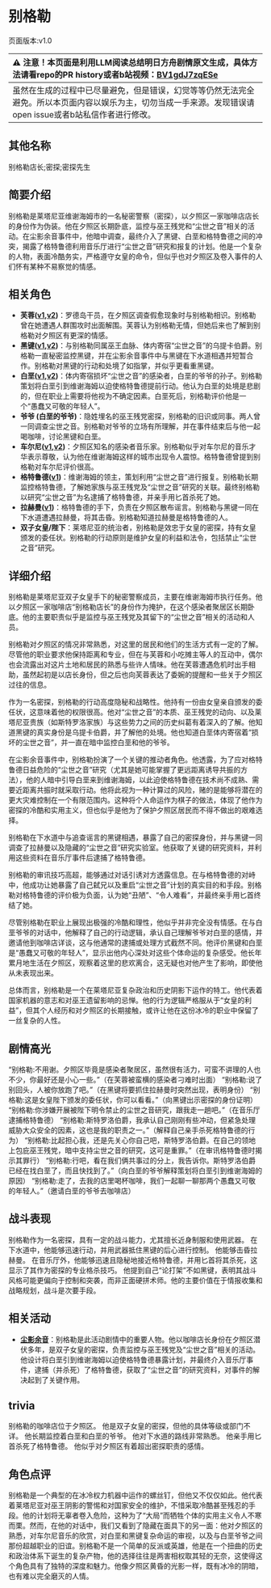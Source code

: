 # 别格勒
页面版本:v1.0
 

| :warning: 注意！本页面是利用LLM阅读总结明日方舟剧情原文生成，具体方法请看repo的PR history或者b站视频：[BV1gdJ7zqESe](https://www.bilibili.com/video/BV1gdJ7zqESe/)         |
|:----------------------------|
| 虽然在生成的过程中已尽量避免，但是错误，幻觉等等仍然无法完全避免。所以本页面内容以娱乐为主，切勿当成一手来源。发现错误请open issue或者b站私信作者进行修改。|



## 其他名称
别格勒店长;密探;密探先生
## 简要介绍
别格勒是莱塔尼亚维谢海姆市的一名秘密警察（密探），以夕照区一家咖啡店店长的身份作为伪装。他在夕照区长期卧底，监控与巫王残党和“尘世之音”相关的活动。在尘影余音事件中，他暗中调查，最终介入了黑键、白垩和格特鲁德之间的冲突，揭露了格特鲁德利用音乐厅进行“尘世之音”研究和报复的计划。他是一个复杂的人物，表面冷酷务实，严格遵守女皇的命令，但似乎也对夕照区及卷入事件的人们怀有某种不易察觉的情感。
## 相关角色
-   **芙蓉([v1](char_120_hibisc.md),[v2](../char_v3/char_120_hibisc.md))**：罗德岛干员，在夕照区调查假愈现象时与别格勒相识。别格勒曾在她遭遇人群围攻时出面解围。芙蓉认为别格勒无情，但她后来也了解到别格勒对夕照区有更深的情感。
-   **黑键([v1](char_4046_ebnhlz.md),[v2](../char_v3/char_4046_ebnhlz.md))**：与别格勒同属巫王血脉、体内寄宿“尘世之音”的乌提卡伯爵。别格勒一直秘密监控黑键，并在尘影余音事件中与黑键在下水道相遇并短暂合作。别格勒对黑键的行动和处境了如指掌，并似乎更看重黑键。
-   **白垩([v1](extended_char_bai_e.md),[v2](../char_v3/extended_char_bai_e.md))**：体内寄宿损坏“尘世之音”的感染者，白垩的爷爷的孙子。别格勒策划将白垩引到维谢海姆以迫使格特鲁德提前行动。他认为白垩的处境是悲剧的，但在职业上需要将他视为不确定因素。白垩死后，别格勒评价他是一个“愚蠢又可敬的年轻人”。
-   **爷爷 (白垩的爷爷)**：隐姓埋名的巫王残党密探，别格勒的旧识或同事。两人曾一同调查尘世之音。别格勒对爷爷的立场有所理解，并在事件结束后与他一起喝咖啡，讨论黑键和白垩。
-   **车尔尼([v1](char_4047_pianst.md),[v2](../char_v3/char_4047_pianst.md))**：夕照区知名的感染者音乐家。别格勒似乎对车尔尼的音乐才华表示尊敬，认为他在维谢海姆这样的城市出现令人震惊。格特鲁德曾提到别格勒对车尔尼评价很高。
-   **格特鲁德([v1](extended_char_ge_te_lu_de.md))**：维谢海姆的领主，策划利用“尘世之音”进行报复。别格勒长期监控格特鲁德，了解她家族与巫王残党及“尘世之音”研究的关联。最终别格勒以研究“尘世之音”为名逮捕了格特鲁德，并亲手用匕首杀死了她。
-   **拉赫曼([v1](extended_char_la_he_man.md))**：格特鲁德的手下，负责在夕照区散布谣言。别格勒与黑键一同在下水道遭遇拉赫曼，将其击昏。别格勒知道拉赫曼是格特鲁德的人。
-   **双子女皇/陛下**：莱塔尼亚的统治者，别格勒是效忠于女皇的密探，持有女皇颁发的委任状。别格勒的行动原则是维护女皇的利益和法令，包括禁止“尘世之音”研究。
## 详细介绍
别格勒是莱塔尼亚双子女皇手下的秘密警察成员，主要在维谢海姆市执行任务。他以夕照区一家咖啡店“别格勒店长”的身份作为掩护，在这个感染者聚居区长期卧底。他的主要职责似乎是监控与巫王残党及其留下的“尘世之音”相关的活动和人员。

别格勒对夕照区的情况非常熟悉，对这里的居民和他们的生活方式有一定的了解。尽管他的职业要求他保持距离和专业，但在与芙蓉和小吃摊主等人的互动中，偶尔也会流露出对这片土地和居民的熟悉与些许人情味。他在芙蓉遭遇危机时出手相助，虽然起初是以店长身份，但之后也向芙蓉表达了委婉的提醒和一些关于夕照区过往的信息。

作为一名密探，别格勒的行动高度隐秘和战略性。他持有一份由女皇亲自颁发的委任状，这意味着他的权限很高。他对“尘世之音”的本质、巫王残党的动向、以及莱塔尼亚贵族（如斯特罗洛家族）与这些势力之间的历史纠葛有着深入的了解。他知道黑键的真实身份是乌提卡伯爵，并了解他的处境。他也知道白垩体内寄宿着“损坏的尘世之音”，并一直在暗中监控白垩和他的爷爷。

在尘影余音事件中，别格勒扮演了一个关键的推动者角色。他透露，为了应对格特鲁德日益危险的“尘世之音”研究（尤其是她可能掌握了更远距离诱导共振的方法），他的人暗中引导白垩来到维谢海姆，以此迫使格特鲁德在技术尚不成熟、需要近距离共振时就采取行动。他将此视为一种计算过的风险，赌的是能够将潜在的更大灾难控制在一个有限范围内。这种将个人命运作为棋子的做法，体现了他作为密探的冷酷和实用主义，但也似乎是他为了保护夕照区居民而不得不做出的艰难选择。

别格勒在下水道中与追查谣言的黑键相遇，暴露了自己的密探身份，并与黑键一同调查了拉赫曼以及隐藏的“尘世之音”研究实验室。他获取了关键的研究资料，并利用这些资料在音乐厅事件后逮捕了格特鲁德。

别格勒的审讯技巧高超，能够通过对话引诱对方透露信息。在与格特鲁德的对峙中，他成功让她暴露了自己弑兄以及重启“尘世之音”计划的真实目的和手段。别格勒对格特鲁德的评价极为负面，认为她“丑陋”、“令人难看”，并最终亲手用匕首终结了她。

尽管别格勒在职业上展现出极强的冷酷和理性，他似乎并非完全没有情感。在与白垩爷爷的对话中，他解释了自己的行动逻辑，承认自己理解爷爷对白垩的感情，并邀请他到咖啡店详谈，这与他通常的逮捕或处理方式截然不同。他评价黑键和白垩是“愚蠢又可敬的年轻人”，显示出他内心深处对这些个体命运的复杂感受。他长年累月地生活在夕照区，观察着这里的悲欢离合，这无疑也对他产生了影响，即使他从未表现出来。

总体而言，别格勒是一个在莱塔尼亚复杂政治和历史阴影下运作的特工。他代表着国家机器的意志和对巫王遗留影响的忌惮。他的行为逻辑严格服从于“女皇的利益”，但其个人经历和对夕照区的长期接触，或许让他在这份冰冷的职业中保留了一丝复杂的人性。
## 剧情高光
“别格勒:不用谢。夕照区毕竟是感染者聚居区，虽然很有活力，可蛮不讲理的人也不少，你最好还是小心一些。”（在芙蓉被蛮横的感染者刁难时出面）
“别格勒:说了别回头，人被你放跑了吧。”（在黑键将要抓住拉赫曼时突然出现，表明身份）
“别格勒:这是女皇陛下颁发的委任状，你可以看看。”（向黑键出示密探的身份证明）
“别格勒:你涉嫌开展被陛下明令禁止的尘世之音研究，跟我走一趟吧。”（在音乐厅逮捕格特鲁德）
“别格勒:斯特罗洛伯爵，我承认自己刚刚有些冲动，但紧急处理威胁大众安全的因素，这也是我的职责之一。”（解释自己亲手杀死格特鲁德的行为）
“别格勒:比起担心我，还是先关心你自己吧，斯特罗洛伯爵。在自己的领地上包庇巫王残党，暗中支持尘世之音的研究，这可是重罪。”（在审讯格特鲁德时揭示其罪行）
“别格勒:行吧，看在我们俩共事过的分上，我告诉你。斯特罗洛伯爵已经在找白垩了，而且快找到了。”（向白垩的爷爷解释策划将白垩引到维谢海姆的原因）
“别格勒:走了，去我的店里喝杯咖啡，我们一起聊一聊那两个愚蠢又可敬的年轻人。”（邀请白垩的爷爷去咖啡店）
## 战斗表现
别格勒作为一名密探，具有一定的战斗能力，尤其擅长近身制服和使用武器。
在下水道中，他能够迅速行动，并用武器抵住黑键的后心进行控制。
他能够击昏拉赫曼。
在音乐厅外，他能够迅速且隐秘地接近格特鲁德，并用匕首将其杀死，这显示了其作为密探的专业格杀技巧。
他提到自己“论打架”不如黑键，表明其战斗风格可能更偏向于控制和突袭，而非正面硬拼术师。他的主要价值在于情报收集和战略规划，战斗是次要手段。
## 相关活动
-   **[尘影余音](../stories/act18side.md)**：别格勒是此活动剧情中的重要人物。他以咖啡店长身份在夕照区潜伏多年，是双子女皇的密探，负责监控与巫王残党及“尘世之音”相关的活动。他设计将白垩引到维谢海姆以迫使格特鲁德暴露计划，并最终介入音乐厅事件，逮捕（并杀死）了格特鲁德，获取了“尘世之音”的研究资料，对事件的解决起到了关键作用。
## trivia
别格勒的咖啡店位于夕照区。
他是双子女皇的密探，但他的具体等级或部门不详。
他长期监控着白垩和白垩的爷爷。
他对下水道的路线非常熟悉。
他亲手用匕首杀死了格特鲁德。
他似乎对夕照区有着超出密探职责的感情。
## 角色点评
别格勒是一个典型的在冰冷权力机器中运作的螺丝钉，但他又不仅仅如此。他代表着莱塔尼亚对巫王阴影的警惕和对国家安全的维护，不惜采取冷酷甚至残忍的手段。他的计划将无辜者卷入危险，这种为了“大局”而牺牲个体的实用主义令人不寒而栗。然而，在他的对话中，我们又看到了隐藏在面具下的另一面：他对夕照区的熟悉，对车尔尼音乐的欣赏，对白垩和黑键复杂命运的审视，以及与白垩爷爷之间那份超越职业的旧谊。别格勒不是一个简单的反派或英雄，他是在一个扭曲的历史和政治体系下诞生的复杂产物，他的选择往往是两害相权取其轻的无奈，这使得这个角色具有了独特的深度和魅力。他像夕照区黄昏的光影一样，既有冰冷的阴暗，也有难以完全磨灭的人情。